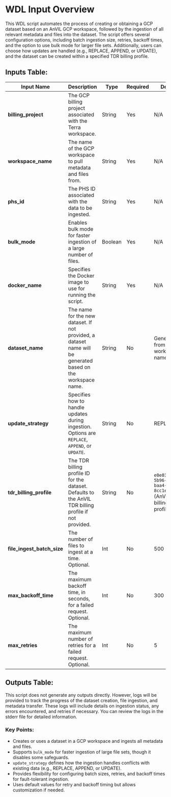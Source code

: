 # WDL Input Overview

This WDL script automates the process of creating or obtaining a GCP dataset based on an AnVIL GCP workspace, followed by the ingestion of all relevant metadata and files into the dataset. The script offers several configuration options, including batch ingestion size, retries, backoff times, and the option to use bulk mode for larger file sets. Additionally, users can choose how updates are handled (e.g., REPLACE, APPEND, or UPDATE), and the dataset can be created within a specified TDR billing profile.

## Inputs Table:
| Input Name                 | Description                                                                                          | Type     | Required | Default                                                                                     |
|----------------------------|------------------------------------------------------------------------------------------------------|----------|----------|---------------------------------------------------------------------------------------------|
| **billing_project**         | The GCP billing project associated with the Terra workspace.                                          | String   | Yes      | N/A                                                                                         |
| **workspace_name**          | The name of the GCP workspace to pull metadata and files from.                                       | String   | Yes      | N/A                                                                                         |
| **phs_id**                  | The PHS ID associated with the data to be ingested.                                                  | String   | Yes      | N/A                                                                                         |
| **bulk_mode**               | Enables bulk mode for faster ingestion of a large number of files.                                   | Boolean  | Yes      | N/A                                                                                         |
| **docker_name**             | Specifies the Docker image to use for running the script.                                            | String   | Yes      | N/A                                                                                         |
| **dataset_name**            | The name for the new dataset. If not provided, a dataset name will be generated based on the workspace name. | String   | No       | Generated from workspace name                                                               |
| **update_strategy**         | Specifies how to handle updates during ingestion. Options are `REPLACE`, `APPEND`, or `UPDATE`.      | String   | No       | REPLACE                                                                                     |
| **tdr_billing_profile**     | The TDR billing profile ID for the dataset. Defaults to the AnVIL TDR billing profile if not provided. | String   | No       | `e0e03e48-5b96-45ec-baa4-8cc1ebf74c61` (AnVIL prod billing profile)                         |
| **file_ingest_batch_size**  | The number of files to ingest at a time. Optional.                                                   | Int      | No       | 500                                                                                         |
| **max_backoff_time**        | The maximum backoff time, in seconds, for a failed request. Optional.                                | Int      | No       | 300                                                                                         |
| **max_retries**             | The maximum number of retries for a failed request. Optional.                                        | Int      | No       | 5                                                                                           |

## Outputs Table:
This script does not generate any outputs directly. However, logs will be provided to track the progress of the dataset creation, file ingestion, and metadata transfer. These logs will include details on ingestion status, any errors encountered, and retries if necessary. You can review the logs in the stderr file for detailed information.

### Key Points:
- Creates or uses a dataset in a GCP workspace and ingests all metadata and files.
- Supports `bulk_mode` for faster ingestion of large file sets, though it disables some safeguards.
- `update_strategy` defines how the ingestion handles conflicts with existing data (e.g., REPLACE, APPEND, or UPDATE).
- Provides flexibility for configuring batch sizes, retries, and backoff times for fault-tolerant ingestion.
- Uses default values for retry and backoff timing but allows customization if needed.
